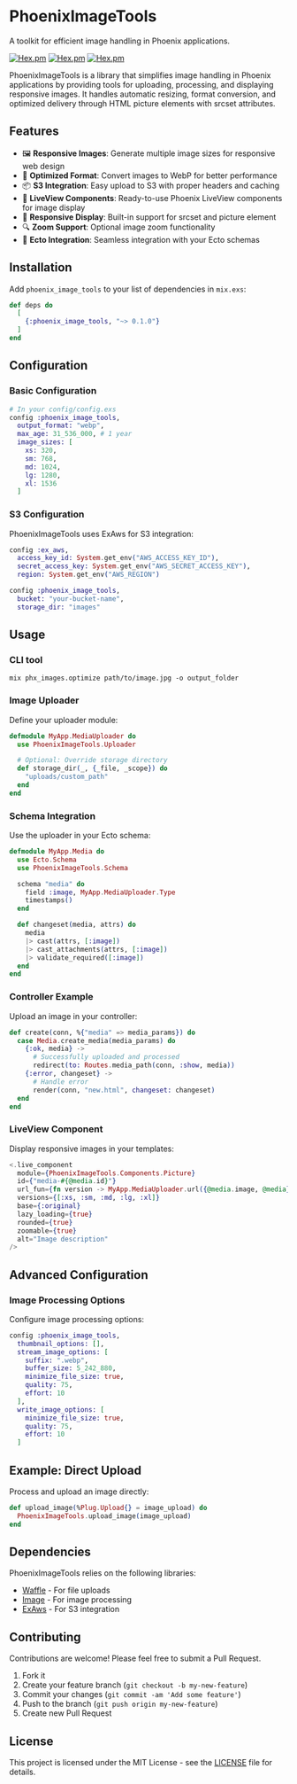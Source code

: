 # PhoenixImageTools

A toolkit for efficient image handling in Phoenix applications.

[![Hex.pm](https://img.shields.io/hexpm/v/phoenix_image_tools.svg)](https://hex.pm/packages/phoenix_image_tools)
[![Hex.pm](https://img.shields.io/hexpm/dt/phoenix_image_tools.svg)](https://hex.pm/packages/phoenix_image_tools)
[![Hex.pm](https://img.shields.io/hexpm/l/phoenix_image_tools.svg)](https://hex.pm/packages/phoenix_image_tools)

PhoenixImageTools is a library that simplifies image handling in Phoenix applications by providing tools for uploading, processing, and displaying responsive images. It handles automatic resizing, format conversion, and optimized delivery through HTML picture elements with srcset attributes.

## Features

- 🖼️ **Responsive Images**: Generate multiple image sizes for responsive web design
- 🚀 **Optimized Format**: Convert images to WebP for better performance
- 📦 **S3 Integration**: Easy upload to S3 with proper headers and caching
- 🧩 **LiveView Components**: Ready-to-use Phoenix LiveView components for image display
- 📱 **Responsive Display**: Built-in support for srcset and picture element
- 🔍 **Zoom Support**: Optional image zoom functionality
- 🔄 **Ecto Integration**: Seamless integration with your Ecto schemas

## Installation

Add `phoenix_image_tools` to your list of dependencies in `mix.exs`:

```elixir
def deps do
  [
    {:phoenix_image_tools, "~> 0.1.0"}
  ]
end
```

## Configuration

### Basic Configuration

```elixir
# In your config/config.exs
config :phoenix_image_tools,
  output_format: "webp",
  max_age: 31_536_000, # 1 year
  image_sizes: [
    xs: 320,
    sm: 768,
    md: 1024,
    lg: 1280,
    xl: 1536
  ]
```

### S3 Configuration

PhoenixImageTools uses ExAws for S3 integration:

```elixir
config :ex_aws,
  access_key_id: System.get_env("AWS_ACCESS_KEY_ID"),
  secret_access_key: System.get_env("AWS_SECRET_ACCESS_KEY"),
  region: System.get_env("AWS_REGION")

config :phoenix_image_tools,
  bucket: "your-bucket-name",
  storage_dir: "images"
```

## Usage

### CLI tool
`mix phx_images.optimize path/to/image.jpg -o output_folder`

### Image Uploader

Define your uploader module:

```elixir
defmodule MyApp.MediaUploader do
  use PhoenixImageTools.Uploader

  # Optional: Override storage directory
  def storage_dir(_, {_file, _scope}) do
    "uploads/custom_path"
  end
end
```

### Schema Integration

Use the uploader in your Ecto schema:

```elixir
defmodule MyApp.Media do
  use Ecto.Schema
  use PhoenixImageTools.Schema

  schema "media" do
    field :image, MyApp.MediaUploader.Type
    timestamps()
  end

  def changeset(media, attrs) do
    media
    |> cast(attrs, [:image])
    |> cast_attachments(attrs, [:image])
    |> validate_required([:image])
  end
end
```

### Controller Example

Upload an image in your controller:

```elixir
def create(conn, %{"media" => media_params}) do
  case Media.create_media(media_params) do
    {:ok, media} ->
      # Successfully uploaded and processed
      redirect(to: Routes.media_path(conn, :show, media))
    {:error, changeset} ->
      # Handle error
      render(conn, "new.html", changeset: changeset)
  end
end
```

### LiveView Component

Display responsive images in your templates:

```heex
<.live_component
  module={PhoenixImageTools.Components.Picture}
  id={"media-#{@media.id}"}
  url_fun={fn version -> MyApp.MediaUploader.url({@media.image, @media}, version) end}
  versions={[:xs, :sm, :md, :lg, :xl]}
  base={:original}
  lazy_loading={true}
  rounded={true}
  zoomable={true}
  alt="Image description"
/>
```

## Advanced Configuration

### Image Processing Options

Configure image processing options:

```elixir
config :phoenix_image_tools,
  thumbnail_options: [],
  stream_image_options: [
    suffix: ".webp",
    buffer_size: 5_242_880,
    minimize_file_size: true,
    quality: 75,
    effort: 10
  ],
  write_image_options: [
    minimize_file_size: true,
    quality: 75,
    effort: 10
  ]
```

## Example: Direct Upload

Process and upload an image directly:

```elixir
def upload_image(%Plug.Upload{} = image_upload) do
  PhoenixImageTools.upload_image(image_upload)
end
```

## Dependencies

PhoenixImageTools relies on the following libraries:

- [Waffle](https://github.com/elixir-waffle/waffle) - For file uploads
- [Image](https://github.com/elixir-image/image) - For image processing
- [ExAws](https://github.com/ex-aws/ex_aws) - For S3 integration

## Contributing

Contributions are welcome! Please feel free to submit a Pull Request.

1. Fork it
2. Create your feature branch (`git checkout -b my-new-feature`)
3. Commit your changes (`git commit -am 'Add some feature'`)
4. Push to the branch (`git push origin my-new-feature`)
5. Create new Pull Request

## License

This project is licensed under the MIT License - see the [LICENSE](LICENSE) file for details.
